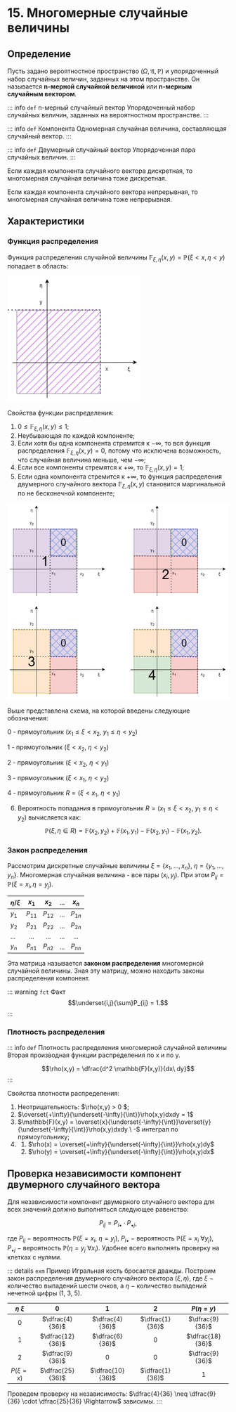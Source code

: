 # 15. Многомерные случайные величины

## Определение

Пусть задано вероятностное пространство $(\Omega, \mathfrak{A}, \mathbb{P})$ и упорядоченный набор случайных величин, заданных на этом пространстве. Он называется **n-мерной случайной величиной** или **n-мерным случайным вектором**.

::: info `def` n-мерный случайный вектор
Упорядоченный набор случайных величин, заданных на вероятностном пространстве.
:::

::: info `def` Компонента
Одномерная случайная величина, составляющая случайный вектор.
:::

::: info `def` Двумерный случайный вектор
Упорядоченная пара случайных величин.
:::

Если каждая компонента случайного вектора дискретная, то многомерная случайная величина тоже дискретная.

Если каждая компонента случайного вектора непрерывная, то многомерная случайная величина тоже непрерывная.

## Характеристики

### Функция распределения
Функция распределения случайной величины $\mathbb{F}_{\xi, \eta}(x, y) = \mathbb{P}(\xi < x, \eta < y)$ попадает в область:

![Математические модели](../images/функцияраспр.png)


Свойства функции распределения:

1. $0 \leq \mathbb{F}_{\xi, \eta}(x, y) \leq 1$;
2. Неубывающая по каждой компоненте;
3. Если хотя бы одна компонента стремится к $-\infty$, то вся функция распределения $\mathbb{F}_{\xi, \eta}(x, y) = 0$, потому что исключена возможность, что случайная величина меньше, чем $-\infty$;
4. Если все компоненты стремятся к $+\infty$, то $\mathbb{F}_{\xi, \eta}(x, y) = 1$;
5. Если одна компонента стремится к $+\infty$, то функция распределения двумерного случайного вектора $\mathbb{F}_{\xi, \eta}(x, y)$ становится маргинальной по не бесконечной компоненте;

![Математические модели](../images/функцияраспр6.png)

Выше представлена схема, на которой введены следующие обозначения:

0 - прямоугольник $(x_1 \leq \xi < x_2, \ y_1 \leq \eta < y_2)$

1 - прямоугольник $(\xi < x_2, \ \eta < y_2)$

2 - прямоугольник $(\xi < x_2, \ \eta < y_1)$

3 - прямоугольник $(\xi < x_1, \ \eta < y_2)$

4 - прямоугольник $R = (\xi < x_1, \ \eta < y_1)$

6. Вероятность попадания в прямоугольник $R = (x_1 \leq \xi < x_2, \ y_1 \leq \eta < y_2)$ вычисляется как:
    $$\mathbb{P}({\xi,\eta} \in R) = \mathbb{F}(x_2,y_2) + \mathbb{F}(x_1,y_1) - \mathbb{F}(x_2,y_1) - \mathbb{F}(x_1,y_2).$$

### Закон распределения

Рассмотрим дискретные случайные величины $\xi = \{x_1, \dotsc, x_n \}, \ \eta = \{y_1, \dotsc, y_n \}$. Многомерная случайная величина - все пары ($x_i, y_j$). При этом $P_{ij} = \mathbb{P}(\xi = x_i, \eta = y_j).$


| $\eta / \xi$ | $x_1$ | $x_2$ | ... | $x_n$ | 
| :------| :------: | :----: | :----: | :------:
| $y_1$ | $P_{11}$ | $P_{12}$ | ... | $P_{1n}$ |
| $y_2$ | $P_{21}$ | $P_{22}$ | ... | $P_{2n}$ |
| ... | ... | ... | ... | ... |
| $y_n$ | $P_{n1}$ | $P_{n2}$ | ... | $P_{nn}$ |

Эта матрица называется **законом распределения** многомерной случайной величины. Зная эту матрицу, можно находить законы распределения компонент.

::: warning `fct` Факт
$$\underset{i,j}{\sum}P_{ij} = 1.$$
:::

### Плотность распределения

::: info `def` Плотность распределения многомерной случайной величины
Вторая производная функции распределения по x и по y.

$$\rho(x,y) = \dfrac{d^2 \mathbb{F}(x,y)}{dx\ dy}$$
:::

Свойства плотности распределения:

1. Неотрицательность: $\rho(x,y) > 0 $;
2. $\overset{+\infty}{\underset{-\infty}{\int}}\rho(x,y)dxdy = 1$
3. $\mathbb{F}(x,y) = \overset{x}{\underset{-\infty}{\int}}\overset{y}{\underset{-\infty}{\int}}\rho(x,y)dxdy \ -$ интеграл по прямоугольнику;
4. 
    1) $\rho(x) = \overset{+\infty}{\underset{-\infty}{\int}}\rho(x,y)dy$
    2) $\rho(y) = \overset{+\infty}{\underset{-\infty}{\int}}\rho(x,y)dx$

## Проверка независимости компонент двумерного случайного вектора

Для независимости компонент двумерного случайного вектора для всех значений должно выполняться следующее равенство:

$$ P_{ij} = P_{i \bullet} \cdot P_{\bullet j},$$

где $P_{ij} \ -$ вероятность $\mathbb{P}(\xi = x_i,\ \eta=y_j)$, $P_{i\bullet} \ -$ вероятность $\mathbb{P}(\xi = x_i \ \forall y_j)$, $P_{\bullet j} \ -$ вероятность $\mathbb{P}(\eta=y_j \ \forall x_i).$ Удобнее всего выполнять проверку на клетках с нулями.

::: details `exm` Пример
Игральная кость бросается дважды. Построим закон распределения двумерного случайного вектора $(\xi,\eta)$, где $\xi \ -$ количество выпадений шести очков, а $\eta \ -$ количество выпадений нечетной цифры (1, 3, 5).

| $\eta \ \xi$ | 0 | 1 | 2 | $P(\eta = y)$ | 
| :---: | :---: | :---: | :---: | :---: |
| 0 | $\dfrac{4}{36}$ | $\dfrac{4}{36}$ | $\dfrac{1}{36}$ | $\dfrac{9}{36}$ |
| 1 | $\dfrac{12}{36}$ | $\dfrac{6}{36}$ | 0 | $\dfrac{18}{36}$ |
| 2 | $\dfrac{9}{36}$ | 0 | 0 | $\dfrac{9}{36}$ |
| $P(\xi = x)$ | $\dfrac{25}{36}$ | $\dfrac{10}{36}$ | $\dfrac{1}{36}$ | 1 |

Проведем проверку на независимость: $\dfrac{4}{36} \neq \dfrac{9}{36} \cdot \dfrac{25}{36} \Rightarrow$ зависимы.
:::